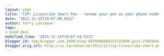 ```yaml
---
layout: page
title: 'TIP: Livescribe Smart Pen - rename your pen as your phone number'
date: '2011-12-15T19:07:00.001Z'
author: Terry Lansdown
tags:
- Good deal
modified_time: '2011-12-15T19:07:44.517Z'
blogger_id: tag:blogger.com,1999:blog-8878096609151731808.post-210260449925546819
blogger_orig_url: http://ui.lansdown.me/2011/12/tip-livescribe-smart-pen-rename-your.html
---
```


